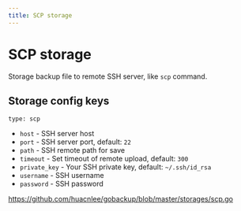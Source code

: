 ```yaml
---
title: SCP storage
---
```


# SCP storage

Storage backup file to remote SSH server, like `scp` command.

## Storage config keys

`type: scp`

- `host` - SSH server host
- `port` - SSH server port, default: `22`
- `path` - SSH remote path for save
- `timeout` - Set timeout of remote upload, default: `300`
- `private_key` - Your SSH private key, default: `~/.ssh/id_rsa`
- `username` - SSH username
- `password` - SSH password

https://github.com/huacnlee/gobackup/blob/master/storages/scp.go
